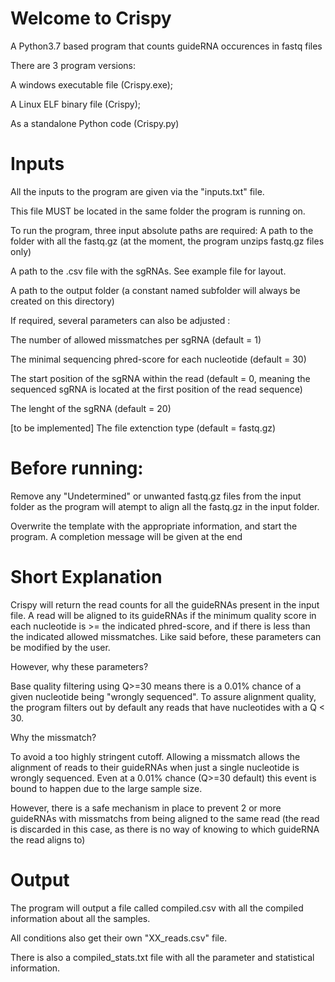 # Welcome to Crispy
A Python3.7 based program that counts guideRNA occurences in fastq files

 There are 3 program versions:

 A windows executable file (Crispy.exe);
 
 A Linux ELF binary file (Crispy);
 
 As a standalone Python code (Crispy.py)

# Inputs
All the inputs to the program are given via the "inputs.txt" file.

This file MUST be located in the same folder the program is running on.

To run the program, three input absolute paths are required:
A path to the folder with all the fastq.gz (at the moment, the program unzips fastq.gz files only)

A path to the .csv file with the sgRNAs. See example file for layout.

A path to the output folder (a constant named subfolder will always be created on this directory)

If required, several parameters can also be adjusted :

The number of allowed missmatches per sgRNA (default = 1)

The minimal sequencing phred-score for each nucleotide (default = 30)

The start position of the sgRNA within the read (default = 0, meaning the sequenced sgRNA is located at the first position of the read sequence)

The lenght of the sgRNA (default = 20)

[to be implemented] The file extenction type (default = fastq.gz)


# Before running:
Remove any "Undetermined" or unwanted fastq.gz files from the input folder as the program will atempt to align all the fastq.gz in the input folder.

Overwrite the template with the appropriate information, and start the program. 
A completion message will be given at the end


# Short Explanation
Crispy will return the read counts for all the guideRNAs present in the input file. 
A read will be aligned to its guideRNAs if the minimum quality score in each nucleotide is >= the indicated phred-score,
and if there is less than the indicated allowed missmatches. 
Like said before, these parameters can be modified by the user.

However, why these parameters?

Base quality filtering using Q>=30 means there is a 0.01% chance of a given nucleotide being "wrongly sequenced". 
To assure alignment quality, the program filters out by default any reads that have nucleotides with a Q < 30.

Why the missmatch?

To avoid a too highly stringent cutoff.
Allowing a missmatch allows the alignment of reads to their guideRNAs when just a single nucleotide is wrongly sequenced. 
Even at a 0.01% chance (Q>=30 default) this event is bound to happen due to the large sample size.

However, there is a safe mechanism in place to prevent 2 or more guideRNAs with missmatchs from being aligned to the same read (the read is discarded in this case, as there is no way of knowing to which guideRNA the read aligns to)

# Output

The program will output a file called compiled.csv with all the compiled information about all the samples.

All conditions also get their own "XX_reads.csv" file.

There is also a compiled_stats.txt file with all the parameter and statistical information.
